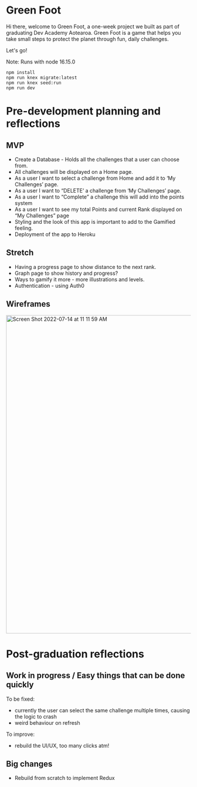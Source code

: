 # Green Foot

Hi there, welcome to Green Foot, a one-week project we built as part of graduating Dev Academy Aotearoa.
Green Foot is a game that helps you take small steps to protect the planet through fun, daily challenges.

Let's go!

Note: Runs with node 16.15.0

```
npm install
npm run knex migrate:latest
npm run knex seed:run
npm run dev
```

# Pre-development planning and reflections

## MVP

* Create a Database  - Holds all the challenges that a user can choose from.
* All challenges will be displayed on a Home page.
* As a user I want to select a challenge from Home and add it to ‘My Challenges’ page.
* As a user I want to “DELETE’ a challenge from ‘My Challenges’ page.
* As a user I want to “Complete” a challenge this will add into the points system
* As a user I want to see my total Points and current Rank displayed on “My Challenges” page
* Styling and the look of this app is important to add to the Gamified feeling.
* Deployment of the app to Heroku

## Stretch
* Having a progress page to show distance to the next rank.
* Graph page to show history and progress?
* Ways to gamify it more - more illustrations and levels.
* Authentication - using Auth0

## Wireframes

<img width="867" alt="Screen Shot 2022-07-14 at 11 11 59 AM" src="https://user-images.githubusercontent.com/103092915/178852439-d95db84f-a5f2-4cc2-a034-0dc3d1efa6b6.png">

# Post-graduation reflections

## Work in progress / Easy things that can be done quickly
To be fixed: 
* currently the user can select the same challenge multiple times, causing the logic to crash
* weird behaviour on refresh

To improve:
* rebuild the UI/UX, too many clicks atm!

## Big changes
* Rebuild from scratch to implement Redux
